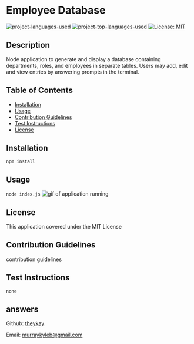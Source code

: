# Employee Database
[![project-languages-used](https://img.shields.io/github/languages/count/theykay/employee-database?color=important)](https://github.com/theykay/employee-database)
[![project-top-languages-used](https://img.shields.io/github/languages/top/theykay/employee-database?color=important)](https://github.com/theykay/employee-database)
[![License: MIT](https://img.shields.io/badge/License-MIT-yellow.svg)](https://opensource.org/licenses/MIT)
            
## Description
Node application to generate and display a database containing departments, roles, and employees in separate tables. Users may add, edit and view entries by answering prompts in the terminal.

## Table of Contents
* [Installation](#installation)
* [Usage](#usage)
* [Contribution Guidelines](#contribution-guidelines)
* [Test Instructions](#test-instructions) 
* [License](#license)

## Installation
`npm install`

## Usage
`node index.js`
![gif of application running](placeholder)

## License
This application covered under the MIT License

## Contribution Guidelines
contribution guidelines

## Test Instructions
`none`

## answers
Github: [theykay](https://github.com/theykay)

Email: [murraykyleb@gmail.com](mailto:murraykyleb@gmail.com)
